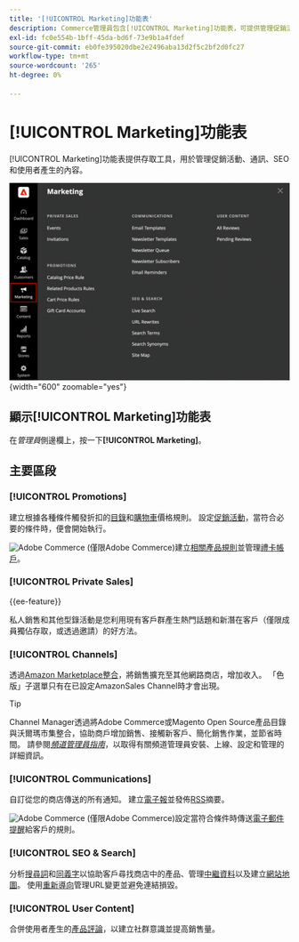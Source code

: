 ```yaml
---
title: '[!UICONTROL Marketing]功能表'
description: Commerce管理員包含[!UICONTROL Marketing]功能表，可提供管理促銷活動、通訊、SEO和使用者產生內容的存取工具。
exl-id: fc0e554b-1bff-45da-bd6f-73e9b1a4fdef
source-git-commit: eb0fe395020dbe2e2496aba13d2f5c2bf2d0fc27
workflow-type: tm+mt
source-wordcount: '265'
ht-degree: 0%

---
```


# [!UICONTROL Marketing]功能表

[!UICONTROL Marketing]功能表提供存取工具，用於管理促銷活動、通訊、SEO和使用者產生的內容。

![Commerce管理員 — 行銷功能表](./assets/admin-menu-marketing-ee.png){width="600" zoomable="yes"}

## 顯示[!UICONTROL Marketing]功能表

在&#x200B;_管理員_&#x200B;側邊欄上，按一下&#x200B;**[!UICONTROL Marketing]**。

## 主要區段

### [!UICONTROL Promotions]

建立根據各種條件觸發折扣的[目錄](price-rules-catalog.md)和[購物車](price-rules-cart.md)價格規則。 設定[促銷活動](introduction.md#promotions)，當符合必要的條件時，便會開始執行。

![Adobe Commerce](../assets/adobe-logo.svg) (僅限Adobe Commerce)建立[相關產品規則](product-related-rules.md)並管理[禮卡帳戶](../stores-purchase/product-gift-card-accounts.md)。

### [!UICONTROL Private Sales]

{{ee-feature}}

私人銷售和其他型錄活動是您利用現有客戶群產生熱門話題和新潛在客戶（僅限成員獨佔存取，或透過邀請）的好方法。

### [!UICONTROL Channels]

透過[Amazon Marketplace整合](https://experienceleague.adobe.com/docs/commerce-channels/amazon/overview.html)，將銷售擴充至其他網路商店，增加收入。 「色版」子選單只有在已設定AmazonSales Channel時才會出現。

>[!TIP]
>
>Channel Manager透過將Adobe Commerce或Magento Open Source產品目錄與沃爾瑪市集整合，協助商戶增加銷售、接觸新客戶、簡化銷售作業，並節省時間。 請參閱&#x200B;[_頻道管理員指南_](https://experienceleague.adobe.com/docs/commerce-channels/channel-manager/intro-to-channel-manager/overview.html)，以取得有關頻道管理員安裝、上線、設定和管理的詳細資訊。

### [!UICONTROL Communications]

自訂從您的商店傳送的所有通知。 建立[電子報](newsletters.md)並發佈[RSS](social-rss.md#rss-feeds)摘要。

![Adobe Commerce](../assets/adobe-logo.svg) (僅限Adobe Commerce)設定當符合條件時傳送[電子郵件提醒](email-reminder-rules.md)給客戶的規則。

### [!UICONTROL SEO & Search]

分析[搜尋詞](../catalog/search-terms.md)和[同義字](../catalog/search-terms.md#search-synonyms)以協助客戶尋找商店中的產品、管理[中繼資料](meta-data.md)以及建立[網站地圖](sitemap-xml.md)。 使用[重新導向](url-rewrite.md)管理URL變更並避免連結損毀。

### [!UICONTROL User Content]

合併使用者產生的[產品評論](product-reviews.md)，以建立社群意識並提高銷售量。

